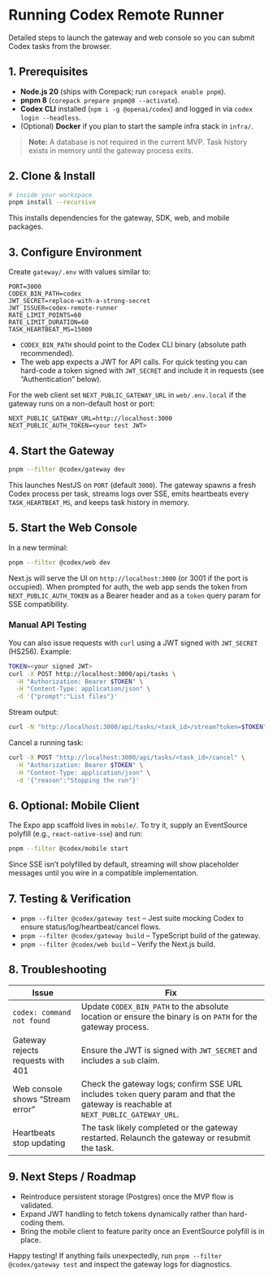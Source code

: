 # Running Codex Remote Runner

Detailed steps to launch the gateway and web console so you can submit Codex tasks from the browser.

## 1. Prerequisites

- **Node.js 20** (ships with Corepack; run `corepack enable pnpm`).
- **pnpm 8** (`corepack prepare pnpm@8 --activate`).
- **Codex CLI** installed (`npm i -g @openai/codex`) and logged in via `codex login --headless`.
- (Optional) **Docker** if you plan to start the sample infra stack in `infra/`.

> **Note:** A database is not required in the current MVP. Task history exists in memory until the gateway process exits.

## 2. Clone & Install

```bash
# inside your workspace
pnpm install --recursive
```

This installs dependencies for the gateway, SDK, web, and mobile packages.

## 3. Configure Environment

Create `gateway/.env` with values similar to:

```
PORT=3000
CODEX_BIN_PATH=codex
JWT_SECRET=replace-with-a-strong-secret
JWT_ISSUER=codex-remote-runner
RATE_LIMIT_POINTS=60
RATE_LIMIT_DURATION=60
TASK_HEARTBEAT_MS=15000
```

- `CODEX_BIN_PATH` should point to the Codex CLI binary (absolute path recommended).
- The web app expects a JWT for API calls. For quick testing you can hard-code a token signed with `JWT_SECRET` and include it in requests (see “Authentication” below).

For the web client set `NEXT_PUBLIC_GATEWAY_URL` in `web/.env.local` if the gateway runs on a non-default host or port:

```
NEXT_PUBLIC_GATEWAY_URL=http://localhost:3000
NEXT_PUBLIC_AUTH_TOKEN=<your test JWT>
```

## 4. Start the Gateway

```bash
pnpm --filter @codex/gateway dev
```

This launches NestJS on `PORT` (default `3000`). The gateway spawns a fresh Codex process per task, streams logs over SSE, emits heartbeats every `TASK_HEARTBEAT_MS`, and keeps task history in memory.

## 5. Start the Web Console

In a new terminal:

```bash
pnpm --filter @codex/web dev
```

Next.js will serve the UI on `http://localhost:3000` (or 3001 if the port is occupied). When prompted for auth, the web app sends the token from `NEXT_PUBLIC_AUTH_TOKEN` as a Bearer header and as a `token` query param for SSE compatibility.

### Manual API Testing

You can also issue requests with `curl` using a JWT signed with `JWT_SECRET` (HS256). Example:

```bash
TOKEN=<your signed JWT>
curl -X POST http://localhost:3000/api/tasks \
  -H "Authorization: Bearer $TOKEN" \
  -H "Content-Type: application/json" \
  -d '{"prompt":"List files"}'
```

Stream output:

```bash
curl -N "http://localhost:3000/api/tasks/<task_id>/stream?token=$TOKEN"
```

Cancel a running task:

```bash
curl -X POST "http://localhost:3000/api/tasks/<task_id>/cancel" \
  -H "Authorization: Bearer $TOKEN" \
  -H "Content-Type: application/json" \
  -d '{"reason":"Stopping the run"}'
```

## 6. Optional: Mobile Client

The Expo app scaffold lives in `mobile/`. To try it, supply an EventSource polyfill (e.g., `react-native-sse`) and run:

```bash
pnpm --filter @codex/mobile start
```

Since SSE isn’t polyfilled by default, streaming will show placeholder messages until you wire in a compatible implementation.

## 7. Testing & Verification

- `pnpm --filter @codex/gateway test` – Jest suite mocking Codex to ensure status/log/heartbeat/cancel flows.
- `pnpm --filter @codex/gateway build` – TypeScript build of the gateway.
- `pnpm --filter @codex/web build` – Verify the Next.js build.

## 8. Troubleshooting

| Issue | Fix |
| --- | --- |
| `codex: command not found` | Update `CODEX_BIN_PATH` to the absolute location or ensure the binary is on `PATH` for the gateway process. |
| Gateway rejects requests with 401 | Ensure the JWT is signed with `JWT_SECRET` and includes a `sub` claim. |
| Web console shows “Stream error” | Check the gateway logs; confirm SSE URL includes `token` query param and that the gateway is reachable at `NEXT_PUBLIC_GATEWAY_URL`. |
| Heartbeats stop updating | The task likely completed or the gateway restarted. Relaunch the gateway or resubmit the task. |

## 9. Next Steps / Roadmap

- Reintroduce persistent storage (Postgres) once the MVP flow is validated.
- Expand JWT handling to fetch tokens dynamically rather than hard-coding them.
- Bring the mobile client to feature parity once an EventSource polyfill is in place.

Happy testing! If anything fails unexpectedly, run `pnpm --filter @codex/gateway test` and inspect the gateway logs for diagnostics.
